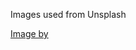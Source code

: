 Images used from Unsplash

[Image by](https://plus.unsplash.com/premium_photo-1697730177015-f34abf8650a1?auto=format&fit=crop&q=80&w=500&ixlib=rb-4.0.3&ixid=M3wxMjA3fDB8MHxwaG90by1wYWdlfHx8fGVufDB8fHx8fA%3D%3D")
